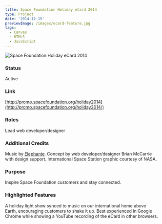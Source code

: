 ```yaml
---
title: Space Foundation Holiday eCard 2014
type: Project
date: '2014-12-15'
previewImage: /images/ecard-feature.jpg
tags:
  - Canvas
  - HTML5
  - JavaScript
---
```

![Space Foundation Holiday eCard 2014](/images/ecard-2014-top.jpg)

### Status

Active

### Link

[http://promo.spacefoundation.org/holiday2014](http://promo.spacefoundation.org/holiday2014/)

### Roles

Lead web developer/designer

### Additional Credits

Music by [Elephante](http://www.songchimp.com/elephante-shake-the-earth/download). Concept by web developer/designer Brian McCarrie with design support. International Space Station graphic courtesy of NASA.

### Purpose

Inspire Space Foundation customers and stay connected.

### Highlighted Features

A holiday light show synced to music on our international home above Earth, encouraging customers to shake it up. Best experienced in Google Chrome while showing a YouTube recording of the eCard in other browsers.
